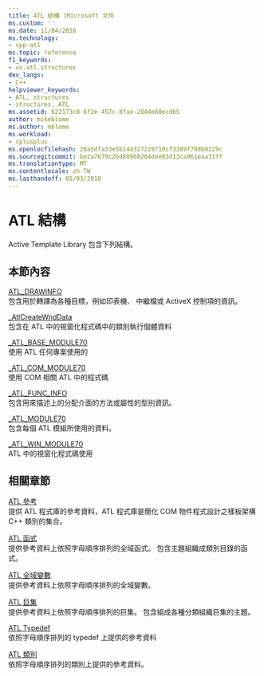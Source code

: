 ```yaml
---
title: ATL 結構 |Microsoft 文件
ms.custom: ''
ms.date: 11/04/2016
ms.technology:
- cpp-atl
ms.topic: reference
f1_keywords:
- vc.atl.structures
dev_langs:
- C++
helpviewer_keywords:
- ATL, structures
- structures, ATL
ms.assetid: 622173c8-6f2e-457c-8fae-28d4e80ecdb5
author: mikeblome
ms.author: mblome
ms.workload:
- cplusplus
ms.openlocfilehash: 20a5dfa33e5b144327229710cf3389f788b8229c
ms.sourcegitcommit: be2a7679c2bd80968204dee03d13ca961eaa31ff
ms.translationtype: MT
ms.contentlocale: zh-TW
ms.lasthandoff: 05/03/2018
---
```

# <a name="atl-structures"></a>ATL 結構


Active Template Library 包含下列結構。  
  
## <a name="in-this-section"></a>本節內容  
 [ATL_DRAWINFO](../../atl/reference/atl-drawinfo-structure.md)  
 包含用於轉譯為各種目標，例如印表機、 中繼檔或 ActiveX 控制項的資訊。  
  
 [_AtlCreateWndData](../../atl/reference/atlcreatewnddata-structure.md)  
 包含在 ATL 中的視窗化程式碼中的類別執行個體資料  
  
 [_ATL_BASE_MODULE70](../../atl/reference/atl-base-module70-structure.md)  
 使用 ATL 任何專案使用的  
  
 [_ATL_COM_MODULE70](../../atl/reference/atl-com-module70-structure.md)  
 使用 COM 相關 ATL 中的程式碼  
  
 [_ATL_FUNC_INFO](../../atl/reference/atl-func-info-structure.md)  
 包含用來描述上的分配介面的方法或屬性的型別資訊。  
  
 [_ATL_MODULE70](../../atl/reference/atl-module70-structure.md)  
 包含每個 ATL 模組所使用的資料。  
  
 [_ATL_WIN_MODULE70](../../atl/reference/atl-win-module70-structure.md)  
 ATL 中的視窗化程式碼使用  
  
## <a name="related-sections"></a>相關章節  
 [ATL 參考](../../atl/atl-com-desktop-components.md)  
 提供 ATL 程式庫的參考資料，ATL 程式庫是簡化 COM 物件程式設計之樣板架構 C++ 類別的集合。  
  
 [ATL 函式](../../atl/reference/atl-functions.md)  
 提供參考資料上依照字母順序排列的全域函式。 包含主題組織成類別目錄的函式。  
  
 [ATL 全域變數](../../atl/reference/atl-global-variables.md)  
 提供參考資料上依照字母順序排列的全域變數。  
  
 [ATL 巨集](../../atl/reference/atl-macros.md)  
 提供參考資料上依照字母順序排列的巨集。 包含組成各種分類組織巨集的主題。  
  
 [ATL Typedef](../../atl/reference/atl-typedefs.md)  
 依照字母順序排列的 typedef 上提供的參考資料  
  
 [ATL 類別](../../atl/reference/atl-classes.md)  
 依照字母順序排列的類別上提供的參考資料。
